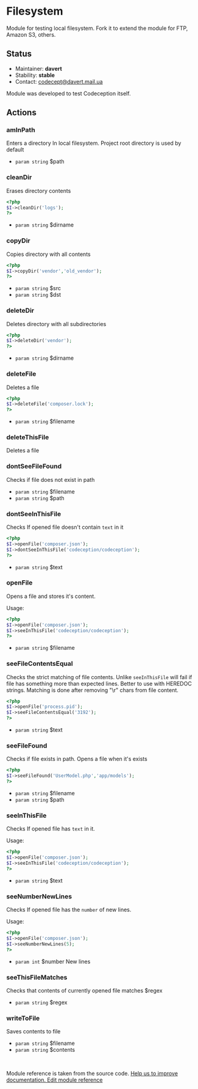 # Filesystem

Module for testing local filesystem.
Fork it to extend the module for FTP, Amazon S3, others.

## Status

* Maintainer: **davert**
* Stability: **stable**
* Contact: codecept@davert.mail.ua

Module was developed to test Codeception itself.

## Actions

### amInPath

Enters a directory In local filesystem.
Project root directory is used by default

 * `param string` $path

### cleanDir

Erases directory contents

``` php
<?php
$I->cleanDir('logs');
?>
```

 * `param string` $dirname

### copyDir

Copies directory with all contents

``` php
<?php
$I->copyDir('vendor','old_vendor');
?>
```

 * `param string` $src
 * `param string` $dst

### deleteDir

Deletes directory with all subdirectories

``` php
<?php
$I->deleteDir('vendor');
?>
```

 * `param string` $dirname

### deleteFile

Deletes a file

``` php
<?php
$I->deleteFile('composer.lock');
?>
```

 * `param string` $filename

### deleteThisFile

Deletes a file

### dontSeeFileFound

Checks if file does not exist in path

 * `param string` $filename
 * `param string` $path

### dontSeeInThisFile

Checks If opened file doesn't contain `text` in it

``` php
<?php
$I->openFile('composer.json');
$I->dontSeeInThisFile('codeception/codeception');
?>
```

 * `param string` $text

### openFile

Opens a file and stores it's content.

Usage:

``` php
<?php
$I->openFile('composer.json');
$I->seeInThisFile('codeception/codeception');
?>
```

 * `param string` $filename

### seeFileContentsEqual

Checks the strict matching of file contents.
Unlike `seeInThisFile` will fail if file has something more than expected lines.
Better to use with HEREDOC strings.
Matching is done after removing "\r" chars from file content.

``` php
<?php
$I->openFile('process.pid');
$I->seeFileContentsEqual('3192');
?>
```

 * `param string` $text

### seeFileFound

Checks if file exists in path.
Opens a file when it's exists

``` php
<?php
$I->seeFileFound('UserModel.php','app/models');
?>
```

 * `param string` $filename
 * `param string` $path

### seeInThisFile

Checks If opened file has `text` in it.

Usage:

``` php
<?php
$I->openFile('composer.json');
$I->seeInThisFile('codeception/codeception');
?>
```

 * `param string` $text

### seeNumberNewLines

Checks If opened file has the `number` of new lines.

Usage:

``` php
<?php
$I->openFile('composer.json');
$I->seeNumberNewLines(5);
?>
```

 * `param int` $number New lines

### seeThisFileMatches

Checks that contents of currently opened file matches $regex

 * `param string` $regex

### writeToFile

Saves contents to file

 * `param string` $filename
 * `param string` $contents

<p>&nbsp;</p><div class="alert alert-warning">Module reference is taken from the source code. <a href="https://github.com/Codeception/Codeception/tree/2.3/src/Codeception/Module/Filesystem.php">Help us to improve documentation. Edit module reference</a></div>
